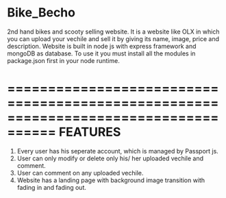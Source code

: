 # Bike_Becho
2nd hand bikes and scooty selling website.
It is a website like OLX in which you can upload your vechile and sell it by giving its name, image, price and description. 
Website is built in node js with express framework and mongoDB as database. 
To use it you must install all the modules in package.json first in your node runtime.


====================================================================================
FEATURES
====================================================================================

1. Every user has his seperate account, which is managed by Passport js.
2. User can only modify or delete only his/ her uploaded vechile and comment.
3. User can comment on any uploaded vechile.
4. Website has a landing page with background image transition with fading in and fading out.
